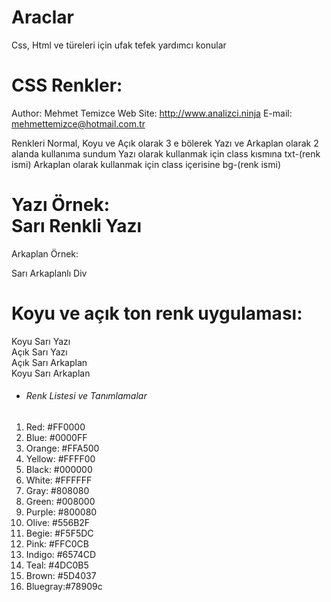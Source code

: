 # Araclar
Css, Html ve türeleri için ufak tefek yardımcı konular

# CSS Renkler:
Author: Mehmet Temizce
Web Site: http://www.analizci.ninja
E-mail: mehmettemizce@hotmail.com.tr

Renkleri Normal, Koyu ve Açık olarak 3 e bölerek Yazı ve Arkaplan olarak 2 alanda kullanıma sundum
Yazı olarak kullanmak için class kısmına txt-(renk ismi)
Arkaplan olarak kullanmak için class içerisine bg-(renk ismi) 

# Yazı Örnek: <div class="txt-yellow">Sarı Renkli Yazı</div>
Arkaplan Örnek: <div class="bg-yellow">Sarı Arkaplanlı Div</div>

# Koyu ve açık ton renk uygulaması: 
<div class="txt-dark-yellow">Koyu Sarı Yazı</div>
<div class="txt-light-yellow">Açık Sarı Yazı</div>
<div class="bg-light-yellow">Açık Sarı Arkaplan</div>
<div class="bg-dark-yellow">Koyu Sarı Arkaplan</div>

* ###### Renk Listesi ve Tanımlamalar #####
1) Red:		#FF0000
2) Blue:	#0000FF
3) Orange:	#FFA500
4) Yellow:	#FFFF00
5) Black:	#000000
6) White:	#FFFFFF
7) Gray:	#808080
8) Green:	#008000
9) Purple:	#800080
10) Olive:	#556B2F
11) Begie:	#F5F5DC
12) Pink:	#FFC0CB
13) Indigo:	#6574CD
14) Teal:	#4DC0B5
15) Brown:	#5D4037
16) Bluegray:#78909c
